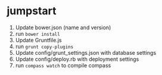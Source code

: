 jumpstart
=========

1. Update bower.json (name and version)
2. run `bower install`
3. Update Gruntfile.js
4. run `grunt copy-plugins`
5. Update config/grunt_settings.json with database settings
6. Update config/deploy.rb with deployment settings
7. run `compass watch` to compile compass


